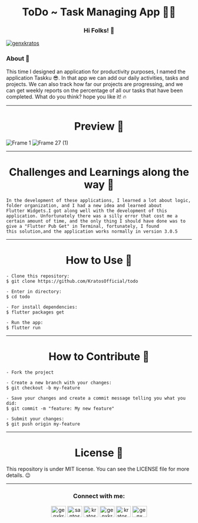 

<h1 align="center">ToDo ~ Task Managing App 🏃‍♂️</h1>
<h3 align="center">Hi Folks! 👋</h3>


<p align="left"> <a href="https://twitter.com/genxkratos" target="blank"><img src="https://img.shields.io/twitter/follow/genxkratos?logo=twitter&style=for-the-badge" alt="genxkratos" /></a> </p>

<h3 align="left">About 📖</h3>

This time I designed an application for productivity purposes, I named the application Taskku 😎. In that app we can add our daily activities, tasks and projects. We can also track how far our projects are progressing, and we can get weekly reports on the percentage of all our tasks that have been completed. What do you think? hope you like it! 🔥
<hr>

<h1 align="center">Preview 📱</h1>

![Frame 1](https://user-images.githubusercontent.com/83639732/183349944-956145bd-3095-4180-a938-a6926d4d86fc.png)
![Frame 27 (1)](https://user-images.githubusercontent.com/83639732/183349952-cba123de-d3f0-4dce-9d37-73902b63b0df.png)




<hr>
<h1 align="center">Challenges and Learnings along the way 🤯</h1>

````
In the development of these applications, I learned a lot about logic, folder organization, and I had a new idea and learned about
Flutter Widgets.I got along well with the development of this application. Unfortunately there was a silly error that cost me a
certain amount of time, and the only thing I should have done was to give a "Flutter Pub Get" in Terminal, fortunately, I found
this solution,and the application works normally in version 3.0.5 

````
<hr>
<h1 align="center">How to Use 🤔</h1>

````
- Clone this repository:
$ git clone https://github.com/KratosOfficial/todo

- Enter in directory:
$ cd todo

- For install dependencies:
$ flutter packages get

- Run the app: 
$ flutter run

````
<hr>
<h1 align="center">How to Contribute 💪</h1>

````
- Fork the project 

- Create a new branch with your changes:
$ git checkout -b my-feature

- Save your changes and create a commit message telling you what you did:
$ git commit -m "feature: My new feature"

- Submit your changes:
$ git push origin my-feature

````
<hr>
<h1 align="center">License 📝</h1>

This repository is under MIT license. You can see the LICENSE file for more details. 😉
<hr>
<h3 align="Center">Connect with me:</h3>
<p align="Center">
<a href="https://twitter.com/genxkratos" target="blank"><img align="center" src="https://raw.githubusercontent.com/rahuldkjain/github-profile-readme-generator/master/src/images/icons/Social/twitter.svg" alt="genxkratos" height="30" width="40" /></a>
<a href="https://www.linkedin.com/in/santosh-verma-b3521b193/" target="blank"><img align="center" src="https://raw.githubusercontent.com/rahuldkjain/github-profile-readme-generator/master/src/images/icons/Social/linked-in-alt.svg" alt="santoshverma" height="30" width="40" /></a>
<a href="https://stackoverflow.com/users/17248906/kratos" target="blank"><img align="center" src="https://raw.githubusercontent.com/rahuldkjain/github-profile-readme-generator/master/src/images/icons/Social/stack-overflow.svg" alt="kratos" height="30" width="40" /></a>
<a href="https://www.facebook.com/GenXKratos" target="blank"><img align="center" src="https://raw.githubusercontent.com/rahuldkjain/github-profile-readme-generator/master/src/images/icons/Social/facebook.svg" alt="genxkratos" height="30" width="40" /></a>
<a href="https://dribbble.com/KratosDesign" target="blank"><img align="center" src="https://raw.githubusercontent.com/rahuldkjain/github-profile-readme-generator/master/src/images/icons/Social/dribbble.svg" alt="kratos_desgin" height="30" width="40" /></a>
<a href="https://www.behance.net/KratosDesign" target="blank"><img align="center" src="https://raw.githubusercontent.com/rahuldkjain/github-profile-readme-generator/master/src/images/icons/Social/behance.svg" alt="genx kratos" height="30" width="40" /></a>
</p>











